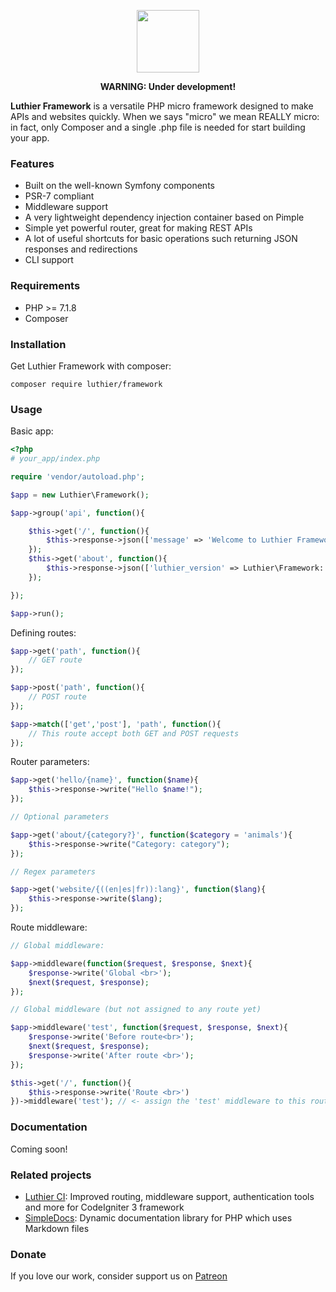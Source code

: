 <p align="center">
    <img src="https://ingenia.me/images/luthier-framework/logo.png" width="100" />
</p>

<p align="center"><strong>WARNING: Under development!</strong></p>

**Luthier Framework** is a versatile PHP micro framework designed to make APIs and websites quickly. When we says "micro" we mean REALLY micro: in fact, only Composer and a single .php file is needed for start building your app. 

### Features

* Built on the well-known Symfony components
* PSR-7 compliant
* Middleware support 
* A very lightweight dependency injection container based on Pimple
* Simple yet powerful router, great for making REST APIs
* A lot of useful shortcuts for basic operations such returning JSON responses and redirections
* CLI support

### Requirements

* PHP >= 7.1.8
* Composer

### Installation

Get Luthier Framework with composer:

```
composer require luthier/framework
```

### Usage

Basic app:

```php
<?php
# your_app/index.php

require 'vendor/autoload.php';

$app = new Luthier\Framework();

$app->group('api', function(){

    $this->get('/', function(){
        $this->response->json(['message' => 'Welcome to Luthier Framework!']);
    });
    $this->get('about', function(){
        $this->response->json(['luthier_version' => Luthier\Framework::VERSION]);
    });

});

$app->run();
```

Defining routes:

```php
$app->get('path', function(){
    // GET route
});

$app->post('path', function(){
    // POST route
});

$app->match(['get','post'], 'path', function(){
    // This route accept both GET and POST requests
});
```

Router parameters:

```php
$app->get('hello/{name}', function($name){
    $this->response->write("Hello $name!");
});

// Optional parameters

$app->get('about/{category?}', function($category = 'animals'){
    $this->response->write("Category: category");
});

// Regex parameters 

$app->get('website/{((en|es|fr)):lang}', function($lang){
    $this->response->write($lang);
});
```

Route middleware:

```php
// Global middleware:

$app->middleware(function($request, $response, $next){
    $response->write('Global <br>');
    $next($request, $response);
});

// Global middleware (but not assigned to any route yet)

$app->middleware('test', function($request, $response, $next){
    $response->write('Before route<br>');
    $next($request, $response);
    $response->write('After route <br>');
});

$this->get('/', function(){
    $this->response->write('Route <br>')
})->middleware('test'); // <- assign the 'test' middleware to this route

```

### Documentation

Coming soon!

### Related projects

* [Luthier CI](https://github.com/ingeniasoftware/luthier-ci): Improved routing, middleware support, authentication tools and more for CodeIgniter 3 framework
* [SimpleDocs](https://github.com/ingeniasoftware/simpledocs): Dynamic documentation library for PHP which uses Markdown files

### Donate

If you love our work,  consider support us on [Patreon](https://patreon.com/ingenia)
